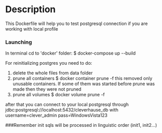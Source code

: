 # Description
This Dockerfile will help you to test postgresql connection if you are working with local profile


### Launching
 In terminal cd to 'docker' folder:
$ docker-compose up --build

For reinitializing postgres you need to do:
1) delete the whole files from data folder
2) prune all containers
$ docker container prune -f
this removed only unusable containers. If some of them was started before
prune was made then they were not pruned
3) prune all volumes
$ docker volume prune -f

after that you can connect to your local postgresql through
jdbc:postgresql://localhost:5432/cleverhause_db
with 
username=clever_admin
pass=WindowsVista123

###Remember
init sqls will be processed in linguistic order (init1, init2...)